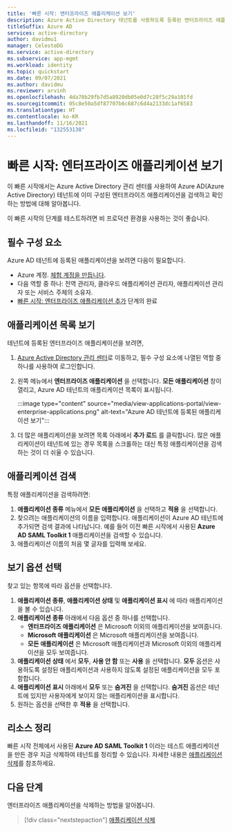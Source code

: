 ```yaml
---
title: '빠른 시작: 엔터프라이즈 애플리케이션 보기'
description: Azure Active Directory 테넌트를 사용하도록 등록된 엔터프라이즈 애플리케이션을 봅니다.
titleSuffix: Azure AD
services: active-directory
author: davidmu1
manager: CelesteDG
ms.service: active-directory
ms.subservice: app-mgmt
ms.workload: identity
ms.topic: quickstart
ms.date: 09/07/2021
ms.author: davidmu
ms.reviewer: arvinh
ms.openlocfilehash: 4da70b29fb7d5a8920db05e0d7c28f5c29a101fd
ms.sourcegitcommit: 05c8e50a5df87707b6c687c6d4a2133dc1af6583
ms.translationtype: HT
ms.contentlocale: ko-KR
ms.lasthandoff: 11/16/2021
ms.locfileid: "132553138"
---
```

# <a name="quickstart-view-enterprise-applications"></a>빠른 시작: 엔터프라이즈 애플리케이션 보기

이 빠른 시작에서는 Azure Active Directory 관리 센터를 사용하여 Azure AD(Azure Active Directory) 테넌트에 이미 구성된 엔터프라이즈 애플리케이션을 검색하고 확인하는 방법에 대해 알아봅니다.

이 빠른 시작의 단계를 테스트하려면 비 프로덕션 환경을 사용하는 것이 좋습니다.

## <a name="prerequisites"></a>필수 구성 요소

Azure AD 테넌트에 등록된 애플리케이션을 보려면 다음이 필요합니다.

- Azure 계정. [체험 계정을 만듭니다](https://azure.microsoft.com/free/?WT.mc_id=A261C142F).
- 다음 역할 중 하나: 전역 관리자, 클라우드 애플리케이션 관리자, 애플리케이션 관리자 또는 서비스 주체의 소유자.
- [빠른 시작: 엔터프라이즈 애플리케이션 추가](add-application-portal.md) 단계의 완료

## <a name="view-a-list-of-applications"></a>애플리케이션 목록 보기

테넌트에 등록된 엔터프라이즈 애플리케이션을 보려면,

1. [Azure Active Directory 관리 센터](https://aad.portal.azure.com)로 이동하고, 필수 구성 요소에 나열된 역할 중 하나를 사용하여 로그인합니다.
1. 왼쪽 메뉴에서 **엔터프라이즈 애플리케이션** 을 선택합니다. **모든 애플리케이션** 창이 열리고, Azure AD 테넌트의 애플리케이션 목록이 표시됩니다.

    :::image type="content" source="media/view-applications-portal/view-enterprise-applications.png" alt-text="Azure AD 테넌트에 등록된 애플리케이션 보기":::

1. 더 많은 애플리케이션을 보려면 목록 아래에서 **추가 로드** 를 클릭합니다. 많은 애플리케이션이 테넌트에 있는 경우 목록을 스크롤하는 대신 특정 애플리케이션을 검색하는 것이 더 쉬울 수 있습니다.

## <a name="search-for-an-application"></a>애플리케이션 검색

특정 애플리케이션을 검색하려면:

1. **애플리케이션 종류** 메뉴에서 **모든 애플리케이션** 을 선택하고 **적용** 을 선택합니다.
1. 찾으려는 애플리케이션의 이름을 입력합니다. 애플리케이션이 Azure AD 테넌트에 추가되면 검색 결과에 나타납니다. 예를 들어 이전 빠른 시작에서 사용된 **Azure AD SAML Toolkit 1** 애플리케이션을 검색할 수 있습니다. 
1. 애플리케이션 이름의 처음 몇 글자를 입력해 보세요.

## <a name="select-viewing-options"></a>보기 옵션 선택

찾고 있는 항목에 따라 옵션을 선택합니다.

1. **애플리케이션 종류**, **애플리케이션 상태** 및 **애플리케이션 표시** 에 따라 애플리케이션을 볼 수 있습니다.
1. **애플리케이션 종류** 아래에서 다음 옵션 중 하나를 선택합니다.
    - **엔터프라이즈 애플리케이션** 은 Microsoft 이외의 애플리케이션을 보여줍니다.
    - **Microsoft 애플리케이션** 은 Microsoft 애플리케이션을 보여줍니다.
    - **모든 애플리케이션** 은 Microsoft 애플리케이션과 Microsoft 이외의 애플리케이션을 모두 보여줍니다.
1. **애플리케이션 상태** 에서 **모두**, **사용 안 함** 또는 **사용** 을 선택합니다. **모두** 옵션은 사용하도록 설정된 애플리케이션과 사용하지 않도록 설정된 애플리케이션을 모두 포함합니다.
1. **애플리케이션 표시** 아래에서 **모두** 또는 **숨겨진** 을 선택합니다. **숨겨진** 옵션은 테넌트에 있지만 사용자에게 보이지 않는 애플리케이션을 표시합니다.
1. 원하는 옵션을 선택한 후 **적용** 을 선택합니다.

## <a name="clean-up-resources"></a>리소스 정리

빠른 시작 전체에서 사용된 **Azure AD SAML Toolkit 1** 이라는 테스트 애플리케이션을 만든 경우 지금 삭제하여 테넌트를 정리할 수 있습니다. 자세한 내용은 [애플리케이션 삭제](delete-application-portal.md)를 참조하세요.

## <a name="next-steps"></a>다음 단계

엔터프라이즈 애플리케이션을 삭제하는 방법을 알아봅니다.
> [!div class="nextstepaction"]
> [애플리케이션 삭제](add-application-portal.md)
